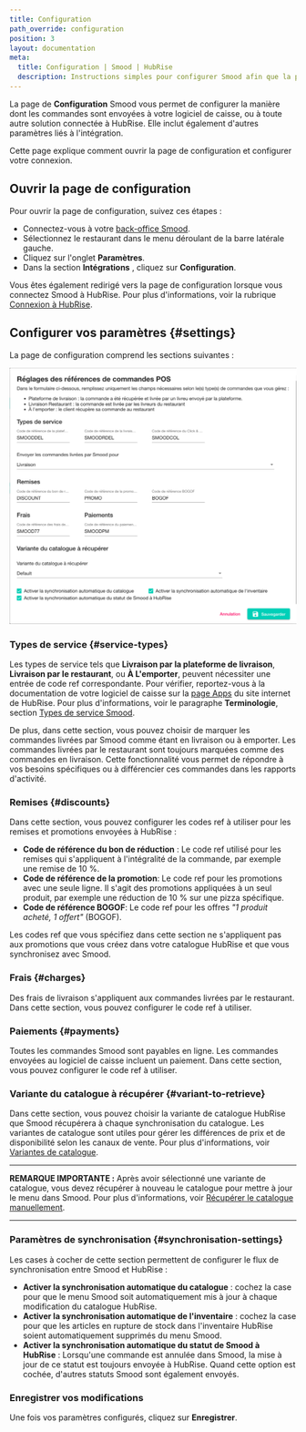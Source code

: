 ```yaml
---
title: Configuration
path_override: configuration
position: 3
layout: documentation
meta:
  title: Configuration | Smood | HubRise
  description: Instructions simples pour configurer Smood afin que la plateforme fonctionne parfaitement avec le logiciel de caisse ou d'autres applications connectées à HubRise.
---
```


La page de **Configuration** Smood vous permet de configurer la manière dont les commandes sont envoyées à votre logiciel de caisse, ou à toute autre solution connectée à HubRise. Elle inclut également d'autres paramètres liés à l'intégration.

Cette page explique comment ouvrir la page de configuration et configurer votre connexion.

## Ouvrir la page de configuration

Pour ouvrir la page de configuration, suivez ces étapes :

- Connectez-vous à votre [back-office Smood](https://manager.smood.ch).
- Sélectionnez le restaurant dans le menu déroulant de la barre latérale gauche.
- Cliquez sur l'onglet **Paramètres**.
- Dans la section **Intégrations** , cliquez sur **Configuration**.

Vous êtes également redirigé vers la page de configuration lorsque vous connectez Smood à HubRise. Pour plus d'informations, voir la rubrique [Connexion à HubRise](/apps/smood/connect-hubrise).

## Configurer vos paramètres {#settings}

La page de configuration comprend les sections suivantes :

![Page de configuration Smood](./images/003-smood-configuration.png)

### Types de service {#service-types}

Les types de service tels que **Livraison par la plateforme de livraison**, **Livraison par le restaurant**, ou **À L'emporter**, peuvent nécessiter une entrée de code ref correspondante. Pour vérifier, reportez-vous à la documentation de votre logiciel de caisse sur la [page Apps](/apps) du site internet de HubRise. Pour plus d'informations, voir le paragraphe **Terminologie**, section [Types de service Smood](/apps/smood/terminology#smood-service-types).

De plus, dans cette section, vous pouvez choisir de marquer les commandes livrées par Smood comme étant en livraison ou à emporter. Les commandes livrées par le restaurant sont toujours marquées comme des commandes en livraison. Cette fonctionnalité vous permet de répondre à vos besoins spécifiques ou à différencier ces commandes dans les rapports d'activité.

### Remises {#discounts}

Dans cette section, vous pouvez configurer les codes ref à utiliser pour les remises et promotions envoyées à HubRise :

- **Code de référence du bon de réduction** : Le code ref utilisé pour les remises qui s'appliquent à l'intégralité de la commande, par exemple une remise de 10 %.
- **Code de référence de la promotion**: Le code ref pour les promotions avec une seule ligne. Il s'agit des promotions appliquées à un seul produit, par exemple une réduction de 10 % sur une pizza spécifique.
- **Code de référence BOGOF**: Le code ref pour les offres _"1 produit acheté, 1 offert"_ (BOGOF).

Les codes ref que vous spécifiez dans cette section ne s'appliquent pas aux promotions que vous créez dans votre catalogue HubRise et que vous synchronisez avec Smood.

### Frais {#charges}

Des frais de livraison s'appliquent aux commandes livrées par le restaurant. Dans cette section, vous pouvez configurer le code ref à utiliser.

### Paiements {#payments}

Toutes les commandes Smood sont payables en ligne. Les commandes envoyées au logiciel de caisse incluent un paiement. Dans cette section, vous pouvez configurer le code ref à utiliser.

### Variante du catalogue à récupérer {#variant-to-retrieve}

Dans cette section, vous pouvez choisir la variante de catalogue HubRise que Smood récupérera à chaque synchronisation du catalogue. Les variantes de catalogue sont utiles pour gérer les différences de prix et de disponibilité selon les canaux de vente. Pour plus d'informations, voir [Variantes de catalogue](https://hubrise.com/blog/catalog-variants).

---

**REMARQUE IMPORTANTE :** Après avoir sélectionné une variante de catalogue, vous devez récupérer à nouveau le catalogue pour mettre à jour le menu dans Smood. Pour plus d'informations, voir [Récupérer le catalogue manuellement](/apps/smood/pull-catalog#manual-pull).

---

### Paramètres de synchronisation {#synchronisation-settings}

Les cases à cocher de cette section permettent de configurer le flux de synchronisation entre Smood et HubRise :

- **Activer la synchronisation automatique du catalogue** : cochez la case pour que le menu Smood soit automatiquement mis à jour à chaque modification du catalogue HubRise.
- **Activer la synchronisation automatique de l'inventaire** : cochez la case pour que les articles en rupture de stock dans l'inventaire HubRise soient automatiquement supprimés du menu Smood.
- **Activer la synchronisation automatique du statut de Smood à HubRise** : Lorsqu'une commande est annulée dans Smood, la mise à jour de ce statut est toujours envoyée à HubRise. Quand cette option est cochée, d'autres statuts Smood sont également envoyés.

### Enregistrer vos modifications

Une fois vos paramètres configurés, cliquez sur **Enregistrer**.
